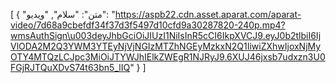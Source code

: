 [
  {
    "متن": "سلام",
    "ویدیو": "https://aspb22.cdn.asset.aparat.com/aparat-video/7d68a9cbefdf34f37d3f5497d10cfd9a30287820-240p.mp4?wmsAuthSign\u003deyJhbGciOiJIUzI1NiIsInR5cCI6IkpXVCJ9.eyJ0b2tlbiI6IjVlODA2M2Q3YWM3YTEyNjVjNGIzMTZhNGEyMzkxN2Q1IiwiZXhwIjoxNjMyOTY4MTQzLCJpc3MiOiJTYWJhIElkZWEgR1NJRyJ9.6XUJ46jxsb7udxzn3U0FGjRJTQuXDvS74t63bn5_lIQ"
  }
]

